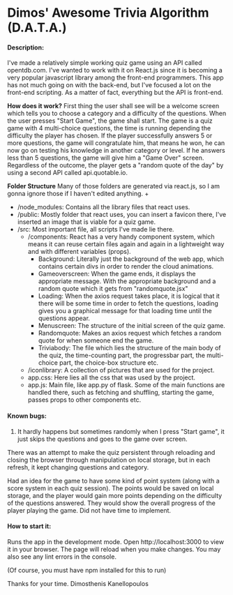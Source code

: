 # Dimos' Awesome Trivia Algorithm (D.A.T.A.)

#### Description:
I've made a relatively simple working quiz game using an API called opentdb.com. I've wanted to work with it on React.js since it is becoming a very popular javascript library among the front-end programmers. This app has not much going on with the back-end, but I've focused a lot on the front-end scripting. As a matter of fact, everything but the API is front-end.

**How does it work?**
First thing the user shall see will be a welcome screen which tells you to choose a category and a difficulty of the questions. When the user presses "Start Game", the game shall start. The game is a quiz game with 4 multi-choice questions, the time is running depending the difficulty the player has chosen. If the player successfully answers 5 or more questions, the game will congratulate him, that means he won, he can now go on testing his knowledge in another category or level. If he answers less than 5 questions, the game will give him a "Game Over" screen. Regardless of the outcome, the player gets a "random quote of the day" by using a second API called api.quotable.io.

**Folder Structure**
Many of those folders are generated via react.js, so I am gonna ignore those if I haven't edited anything.
+
- /node_modules: Contains all the library files that react uses.
- /public: Mostly folder that react uses, you can insert a favicon there, I've inserted an image that is viable for a quiz game.
- /src: Most important file, all scripts I've made lie there.
    - /components: React has a very handy component system, which means it can reuse certain files again and again in a lightweight way and with different variables (props).
        - Background: Literally just the background of the web app, which contains certain divs in order to render the cloud animations.
        - Gameoverscreen: When the game ends, it displays the appropriate message. With the appropriate background and a random quote which it gets from "randomquote.jsx"
        - Loading: When the axios request takes place, it is logical that it there will be some time in order to fetch the questions, loading gives you a graphical message for that loading time until the questions appear.
        - Menuscreen: The structure of the initial screen of the quiz game.
        - Randomquote: Makes an axios request which fetches a random quote for when someone end the game.
        - Triviabody: The file which lies the structure of the main body of the quiz, the time-counting part, the progressbar part, the multi-choice part, the choice-box structure etc.
    - /iconlibrary: A collection of pictures that are used for the project.
    - app.css: Here lies all the css that was used by the project.
    - app.js: Main file, like app.py of flask. Some of the main functions are handled there, such as fetching and shuffling, starting the game, passes props to other components etc.

#### Known bugs:
1. It hardly happens but sometimes randomly when I press "Start game", it just skips the questions and goes to the game over screen.

There was an attempt to make the quiz persistent through reloading and closing the browser through manipulation on local storage, but in each refresh, it kept changing questions and category.

Had an idea for the game to have some kind of point system (along with a score system in each quiz session). The points would be saved on local storage, and the player would gain more points depending on the difficulty of the questions answered. They would show the overall progress of the player playing the game. Did not have time to implement.

#### How to start it:

Runs the app in the development mode. Open http://localhost:3000 to view it in your browser. The page will reload when you make changes. You may also see any lint errors in the console.

(Of course, you must have npm installed for this to run)

Thanks for your time.
Dimosthenis Kanellopoulos
